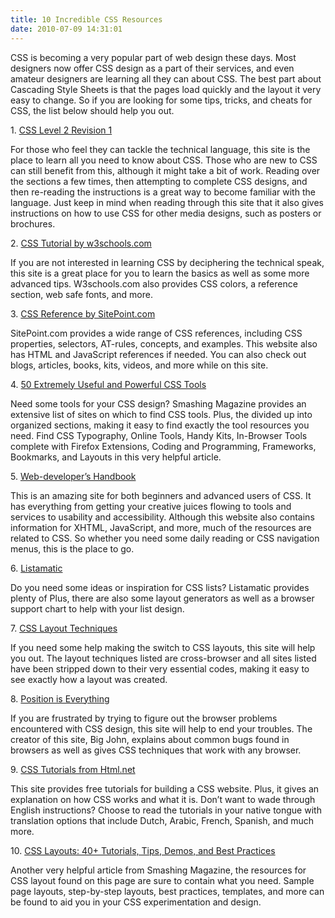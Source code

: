 ```yaml
---
title: 10 Incredible CSS Resources
date: 2010-07-09 14:31:01
---
```


CSS is becoming a very popular part of web design these days. Most
designers now offer CSS design as a part of their services, and even
amateur designers are learning all they can about CSS. The best part
about Cascading Style Sheets is that the pages load quickly and the
layout it very easy to change. So if you are looking for some tips,
tricks, and cheats for CSS, the list below should help you out.

1\. [CSS Level 2 Revision 1](http://www.w3.org/TR/CSS2/)

For those who feel they can tackle the technical language, this site is
the place to learn all you need to know about CSS. Those who are new to
CSS can still benefit from this, although it might take a bit of work.
Reading over the sections a few times, then attempting to complete CSS
designs, and then re-reading the instructions is a great way to become
familiar with the language. Just keep in mind when reading through this
site that it also gives instructions on how to use CSS for other media
designs, such as posters or brochures.

2\. [CSS Tutorial by
w3schools.com](http://www.w3schools.com/css/default.asp)

If you are not interested in learning CSS by deciphering the technical
speak, this site is a great place for you to learn the basics as well as
some more advanced tips. W3schools.com also provides CSS colors, a
reference section, web safe fonts, and more.

3\. [CSS Reference by SitePoint.com](http://reference.sitepoint.com/css)

SitePoint.com provides a wide range of CSS references, including CSS
properties, selectors, AT-rules, concepts, and examples. This website
also has HTML and JavaScript references if needed. You can also check
out blogs, articles, books, kits, videos, and more while on this site.

4\. [50 Extremely Useful and Powerful CSS
Tools](http://www.smashingmagazine.com/2008/12/09/50-really-useful-css-tools/)

Need some tools for your CSS design? Smashing Magazine provides an
extensive list of sites on which to find CSS tools. Plus, the
divided up into organized sections, making it easy to find exactly the
tool resources you need. Find CSS Typography, Online Tools, Handy Kits,
In-Browser Tools complete with Firefox Extensions, Coding and
Programming, Frameworks, Bookmarks, and Layouts in this very helpful
article.

5\. [Web-developer’s Handbook](http://www.alvit.de/handbook/)

This is an amazing site for both beginners and advanced users of CSS. It
has everything from getting your creative juices flowing to tools and
services to usability and accessibility. Although this website also
contains information for XHTML, JavaScript, and more, much of the
resources are related to CSS. So whether you need some daily reading or
CSS navigation menus, this is the place to go.

6\. [Listamatic](http://css.maxdesign.com.au/listamatic/)

Do you need some ideas or inspiration for CSS lists? Listamatic provides
plenty of
Plus, there are also some layout generators as well as a browser support
chart to help with your list design.

7\. [CSS Layout Techniques](http://glish.com/css/home.asp)

If you need some help making the switch to CSS layouts, this site will
help you out. The layout techniques listed are cross-browser and all
sites listed have been stripped down to their very essential codes,
making it easy to see exactly how a layout was created.

8\. [Position is Everything](http://www.positioniseverything.net/)

If you are frustrated by trying to figure out the browser problems
encountered with CSS design, this site will help to end your troubles.
The creator of this site, Big John, explains about common bugs found in
browsers as well as gives CSS techniques that work with any browser.

9\. [CSS Tutorials from Html.net](http://www.html.net/tutorials/css/)

This site provides free tutorials for building a CSS website. Plus, it
gives an explanation on how CSS works and what it is. Don’t want to wade
through English instructions? Choose to read the tutorials in your
native tongue with translation options that include Dutch, Arabic,
French, Spanish, and much more.

10\. [CSS
Layouts: 40+ Tutorials, Tips, Demos, and Best
Practices](http://www.noupe.com/css/css-layouts-40-tutorials-tips-demos-and-best-practices.html)

Another very helpful article from Smashing Magazine, the resources for
CSS layout found on this page are sure to contain what you need. Sample
page layouts, step-by-step layouts, best practices, templates, and more
can be found to aid you in your CSS experimentation and design.
